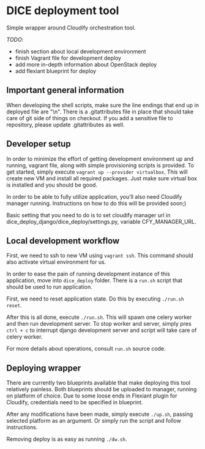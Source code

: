# DICE deployment tool

Simple wrapper around Cloudify orchestration tool.


*TODO*:
  - finish section about local development environment
  - finish Vagrant file for development deploy
  - add more in-depth information about OpenStack deploy
  - add flexiant blueprint for deploy


## Important general information

When developing the shell scripts, make sure the line endings that end up in
deployed file are "\n". There is a .gitattributes file in place that should
take care of git side of things on checkout. If you add a sensitive file to
repository, please update .gitattributes as well.


## Developer setup

In order to minimize the effort of getting development environment up
and running, vagrant file, along with simple provisioning scripts is
provided. To get started, simply execute `vagrant up --provider
virtualbox`. This will  create new VM and install all required packages.
Just make sure virtual box is installed and you should be good.

In order to be able to fully utilize application, you'll also need
Cloudify manager running. Instructions on how to do this will be
provided soon;)

Basic setting that you need to do is to set cloudify manager url in
dice_deploy_django/dice_deploy/settings.py, variable CFY_MANAGER_URL.


## Local development workflow

First, we need to ssh to new VM using `vagrant ssh`. This command should
also activate virtual environment for us.

In order to ease the pain of running development instance of this application,
move into `dice_deploy` folder. There is a `run.sh` script that should
be used to run application.

First, we need to reset application state. Do this by executing
`./run.sh reset`.

After this is all done, execute `./run.sh`. This will spawn one celery
worker and then run development server. To stop worker and server,
simply pres `ctrl + c` to interrupt django development server and script
will take care of celery worker.

For more details about operations, consult `run.sh` source code.


## Deploying wrapper

There are currently two blueprints available that make deploying this tool
relatively painless. Both blueprints should be uploaded to manager, running on
platform of choice. Due to some loose ends in Flexiant plugin for Cloudify,
credentials need to be specified in blueprint.

After any modifications have been made, simply execute `./up.sh`, passing
selected platform as an argument. Or simply run the script and follow
instructions.

Removing deploy is as easy as running `./dw.sh`.
